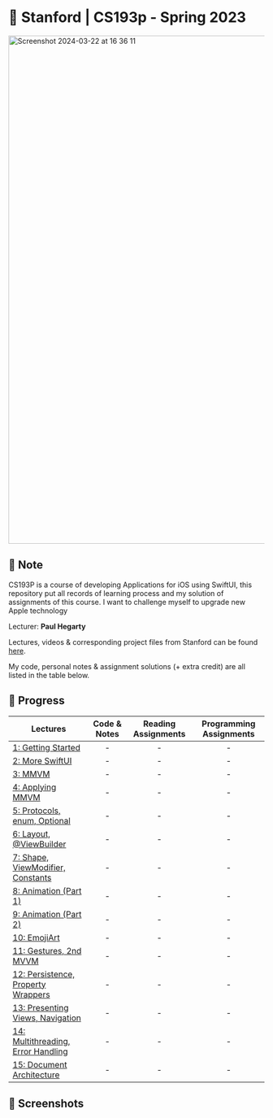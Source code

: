 #  📱 Stanford | CS193p - Spring 2023

<img width="1000" alt="Screenshot 2024-03-22 at 16 36 11" src="https://github.com/nalounguyen/cs193p/assets/61867099/622cd14f-90e0-4760-8a17-a89ebadb57f8">

## 📝 Note
CS193P is a course of developing Applications for iOS using SwiftUI, this repository put all records of learning process and my solution of assignments of this course. I want to challenge myself to upgrade new Apple technology

Lecturer: **Paul Hegarty**

Lectures, videos & corresponding project files from Stanford can be found [here](https://cs193p.sites.stanford.edu/2023).

My code, personal notes & assignment solutions (+ extra credit) are all listed in the table below. 

## 🚧 Progress
| Lectures | Code & Notes | Reading Assignments| Programming Assignments |
| --------------- | :-------------: | :-------------: | :-------------: |
| [1: Getting Started](https://www.youtube.com/watch?v=n1qabtjZ_jg) | - | - | - |
| [2: More SwiftUI](https://www.youtube.com/watch?v=sXiD-2XrkKQ) | - | - | - |
| [3: MMVM](https://www.youtube.com/watch?v=W1ymVx6dmvc) | - | - | - |
| [4: Applying MMVM](https://www.youtube.com/watch?v=4CkEVfdqjLw) | - | - | - |
| [5: Protocols, enum, Optional](https://youtu.be/F1x-H8kEwo8) | - | - | - |
| [6: Layout, @ViewBuilder](https://youtu.be/fYlMD9llu7w) | - | - | - |
| [7: Shape, ViewModifier, Constants](https://youtu.be/KR7DXJYhkBw) | - | - | - |
| [8: Animation (Part 1)](https://youtu.be/L7hmw4ISh1A) | - | - | - |
| [9: Animation (Part 2)](https://youtu.be/RCwmYEis5nA) | - | - | - |
| [10: EmojiArt](https://youtu.be/GmNzu_jL5-o) | - | - | - |
| [11: Gestures, 2nd MVVM](https://youtu.be/w847hVcSYPs) | - | - | - |
| [12: Persistence, Property Wrappers](https://youtu.be/SiRehcQ6RVE) | - | - | - |
| [13: Presenting Views, Navigation](https://youtu.be/OEGoIlHHyXw) | - | - | - |
| [14: Multithreading, Error Handling](https://youtu.be/9gA1_Ipm-yY) | - | - | - |
| [15: Document Architecture](https://youtu.be/vaX3EU4mhXs) | - | - | - |

## 📸 Screenshots
